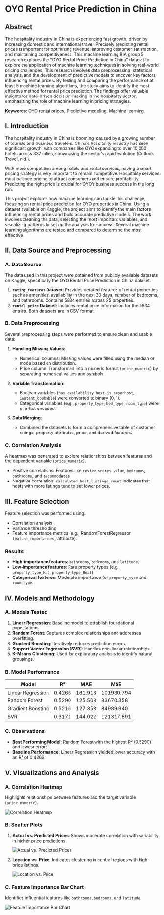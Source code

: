 # OYO Rental Price Prediction in China

## Abstract
The hospitality industry in China is experiencing fast growth, driven by increasing domestic and international travel. Precisely predicting rental prices is important for optimizing revenue, improving customer satisfaction, and maintaining competitiveness. This machine learning BIA group 5 research explores the "OYO Rental Price Prediction in China" dataset to explore the application of machine learning techniques in solving real-world pricing challenges. This research involves data preprocessing, statistical analysis, and the development of predictive models to uncover key factors influencing rental prices. By testing and comparing the performance of at least 5 machine learning algorithms, the study aims to identify the most effective method for rental price prediction. The findings offer valuable insights for data-driven decision-making in the hospitality sector, emphasizing the role of machine learning in pricing strategies.

**Keywords**: OYO rental prices, Predictive modeling, Machine learning

## I. Introduction
The hospitality industry in China is booming, caused by a growing number of tourists and business travelers. China’s hospitality industry has seen significant growth, with companies like OYO expanding to over 10,000 hotels across 337 cities, showcasing the sector’s rapid evolution (Outlook Travel, n.d.).

With more competition among hotels and rental services, having a smart pricing strategy is very important to remain competitive. Hospitality services must balance pricing to attract consumers and ensure profitability. Predicting the right price is crucial for OYO’s business success in the long run.

This project explores how machine learning can tackle this challenge, focusing on rental price prediction for OYO properties in China. Using a dataset available on Kaggle, the project aims to identify the main factors influencing rental prices and build accurate predictive models. The work involves cleaning the data, selecting the most important variables, and visualizing patterns to set up the analysis for success. Several machine learning algorithms are tested and compared to determine the most effective.

## II. Data Source and Preprocessing

### A. Data Source
The data used in this project were obtained from publicly available datasets on Kaggle, specifically the OYO Rental Price Prediction in China dataset. 

1. **`rating_features` Dataset**: Provides detailed features of rental properties such as amenities, availability in the next 30 days, number of bedrooms, and bathrooms. Contains 5834 entries across 25 properties.
2. **`rental_price` Dataset**: Includes rental price information for the 5834 entries. Both datasets are in CSV format.

### B. Data Preprocessing
Several preprocessing steps were performed to ensure clean and usable data:

1. **Handling Missing Values**:
   - Numerical columns: Missing values were filled using the median or mode based on distribution.
   - Price column: Transformed into a numeric format (`price_numeric`) by separating numerical values and symbols.

2. **Variable Transformation**:
   - Boolean variables (`has_availability`, `host_is_superhost`, `instant_bookable`) were converted to binary (0, 1).
   - Categorical variables (e.g., `property_type`, `bed_type`, `room_type`) were one-hot encoded.

3. **Data Merging**:
   - Combined the datasets to form a comprehensive table of customer ratings, property attributes, price, and derived features.

### C. Correlation Analysis
A heatmap was generated to explore relationships between features and the dependent variable (`price_numeric`).
- Positive correlations: Features like `review_scores_value`, `bedrooms`, `bathrooms`, and `accommodates`.
- Negative correlation: `calculated_host_listings_count` indicates that hosts with more listings tend to set lower prices.

## III. Feature Selection
Feature selection was performed using:
- Correlation analysis
- Variance thresholding
- Feature importance metrics (e.g., RandomForestRegressor `feature_importances_` attribute).

### Results:
- **High-importance features**: `bathrooms`, `bedrooms`, and `latitude`.
- **Low-importance features**: Rare property types (e.g., `property_type_Hut`, `property_type_Boat`).
- **Categorical features**: Moderate importance for `property_type` and `room_type`.

## IV. Models and Methodology

### A. Models Tested
1. **Linear Regression**: Baseline model to establish foundational expectations.
2. **Random Forest**: Captures complex relationships and addresses overfitting.
3. **Gradient Boosting**: Iteratively reduces prediction errors.
4. **Support Vector Regression (SVR)**: Handles non-linear relationships.
5. **K-Means Clustering**: Used for exploratory analysis to identify natural groupings.

### B. Model Performance
| Model               | R²    | MAE     | MSE          |
|---------------------|--------|---------|--------------|
| Linear Regression   | 0.4263 | 161.913 | 101930.794   |
| Random Forest       | 0.5290 | 125.568 | 83670.358    |
| Gradient Boosting   | 0.5216 | 127.358 | 84989.940    |
| SVR                 | 0.3171 | 144.022 | 121317.891   |

### C. Observations
- **Best Performing Model**: Random Forest with the highest R² (0.5290) and lowest errors.
- **Baseline Performance**: Linear Regression yielded lower accuracy with an R² of 0.4263.

## V. Visualizations and Analysis

### A. Correlation Heatmap
Highlights relationships between features and the target variable (`price_numeric`).

![Correlation Heatmap](images/correlation_heatmap.png "Correlation Heatmap")

### B. Scatter Plots
1. **Actual vs. Predicted Prices**: Shows moderate correlation with variability in higher price predictions.

   ![Actual vs. Predicted Prices](images/actual_vs_predicted.png "Actual vs. Predicted Prices")

2. **Location vs. Price**: Indicates clustering in central regions with high-price listings.

   ![Location vs. Price](images/location_vs_price.png "Location vs. Price")

### C. Feature Importance Bar Chart
Identifies influential features like `bathrooms`, `bedrooms`, and `latitude`.

![Feature Importance Bar Chart](images/feature_importance.png "Feature Importance")

